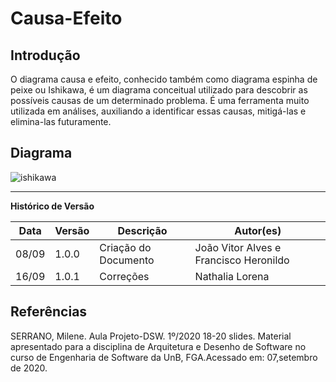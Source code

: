 # Causa-Efeito

## Introdução

O diagrama causa e efeito, conhecido também como diagrama espinha de peixe ou Ishikawa, é um diagrama conceitual utilizado para descobrir as possíveis causas de um determinado problema. É uma ferramenta muito utilizada em análises, auxiliando a identificar essas causas, mitigá-las e elimina-las futuramente.

## Diagrama

![ishikawa](https://imgur.com/3NJVz6k.jpg)

---

**Histórico de Versão**

| Data | Versão | Descrição | Autor(es) |
| --- | --- | --- | --- |
| 08/09 | 1.0.0 | Criação do Documento | João Vitor Alves e Francisco Heronildo |
| 16/09 | 1.0.1 | Correções| Nathalia Lorena |

## Referências

SERRANO, Milene. Aula Projeto-DSW. 1º/2020 18-20 slides. Material apresentado para a disciplina de Arquitetura e Desenho de Software no curso de Engenharia de Software da UnB, FGA.Acessado em: 07,setembro de 2020.
